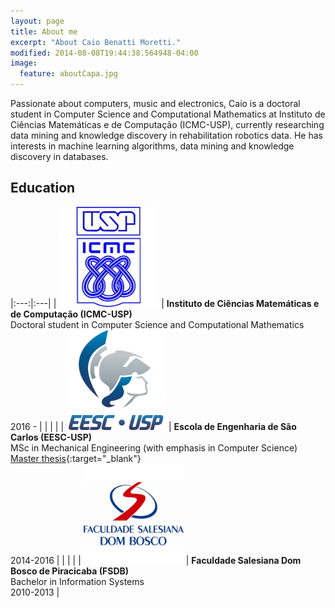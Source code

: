 ```yaml
---
layout: page
title: About me
excerpt: "About Caio Benatti Moretti."
modified: 2014-08-08T19:44:38.564948-04:00
image:
  feature: aboutCapa.jpg
---
```


Passionate about computers, music and electronics, Caio is a doctoral student in Computer Science and Computational Mathematics at Instituto de Ciências Matemáticas e de Computação (ICMC-USP), currently researching data mining and knowledge discovery in rehabilitation robotics data. He has interests in machine learning algorithms, data mining and knowledge discovery in databases.

## Education

|:---:|:---|
| <img width="160px" src="/images/logo_icmc.png"> | **Instituto de Ciências Matemáticas e de Computação (ICMC-USP)** <br> Doctoral student in Computer Science and Computational Mathematics <br> 2016 - |
|     |    |
| <img width="160px" src="/images/eesc_logo.png"> | **Escola de Engenharia de São Carlos (EESC-USP)** <br> MSc in Mechanical Engineering (with emphasis in Computer Science) <br> [Master thesis][MasterThesisLink]{:target="_blank"} <br> 2014-2016 |
|     |    |
| <img width="160px" src="/images/logo_fsdb.jpg"> | **Faculdade Salesiana Dom Bosco de Piracicaba (FSDB)** <br> Bachelor in Information Systems <br> 2010-2013 |

[MasterThesisLink]: http://www.teses.usp.br/teses/disponiveis/18/18149/tde-13062016-184240/en.php
